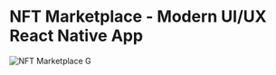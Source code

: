 # NFT Marketplace - Modern UI/UX React Native App
![NFT Marketplace](https://i.ibb.co/X5kYdvB/image.png)
 G
